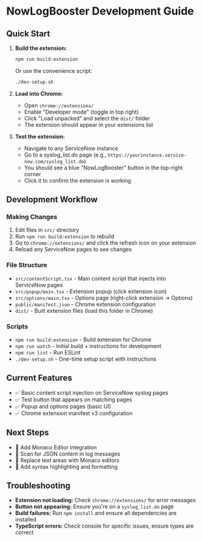 # NowLogBooster Development Guide

## Quick Start

1. **Build the extension:**
   ```bash
   npm run build:extension
   ```
   Or use the convenience script:
   ```bash
   ./dev-setup.sh
   ```

2. **Load into Chrome:**
   - Open `chrome://extensions/`
   - Enable "Developer mode" (toggle in top right)
   - Click "Load unpacked" and select the `dist/` folder
   - The extension should appear in your extensions list

3. **Test the extension:**
   - Navigate to any ServiceNow instance
   - Go to a syslog_list.do page (e.g., `https://yourinstance.service-now.com/syslog_list.do`)
   - You should see a blue "NowLogBooster" button in the top-right corner
   - Click it to confirm the extension is working

## Development Workflow

### Making Changes
1. Edit files in `src/` directory
2. Run `npm run build:extension` to rebuild
3. Go to `chrome://extensions/` and click the refresh icon on your extension
4. Reload any ServiceNow pages to see changes

### File Structure
- `src/contentScript.tsx` - Main content script that injects into ServiceNow pages
- `src/popup/main.tsx` - Extension popup (click extension icon)
- `src/options/main.tsx` - Options page (right-click extension → Options)
- `public/manifest.json` - Chrome extension configuration
- `dist/` - Built extension files (load this folder in Chrome)

### Scripts
- `npm run build:extension` - Build extension for Chrome
- `npm run watch` - Initial build + instructions for development
- `npm run lint` - Run ESLint
- `./dev-setup.sh` - One-time setup script with instructions

## Current Features
- ✅ Basic content script injection on ServiceNow syslog pages
- ✅ Test button that appears on matching pages
- ✅ Popup and options pages (basic UI)
- ✅ Chrome extension manifest v3 configuration

## Next Steps
- 🚧 Add Monaco Editor integration
- 🚧 Scan for JSON content in log messages
- 🚧 Replace text areas with Monaco editors
- 🚧 Add syntax highlighting and formatting

## Troubleshooting
- **Extension not loading:** Check `chrome://extensions/` for error messages
- **Button not appearing:** Ensure you're on a `syslog_list.do` page
- **Build failures:** Run `npm install` and ensure all dependencies are installed
- **TypeScript errors:** Check console for specific issues, ensure types are correct
